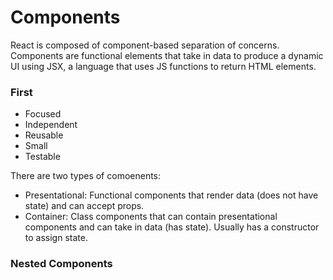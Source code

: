 # Components

React is composed of component-based separation of concerns. 
Components are functional elements that take in data to produce a dynamic UI using JSX, 
a language that uses JS functions to return HTML elements.

### First
  - Focused
  - Independent
  - Reusable
  - Small
  - Testable

There are two types of comoenents:
  - Presentational: Functional components that render data (does not have state) and can accept props.
  - Container: Class components that can contain presentational components and can take in data  (has state). Usually has a constructor to assign state.

### Nested Components